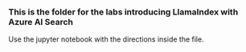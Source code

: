 ### This is the folder for the labs introducing LlamaIndex with Azure AI Search ###

Use the jupyter notebook with the directions inside the file.

